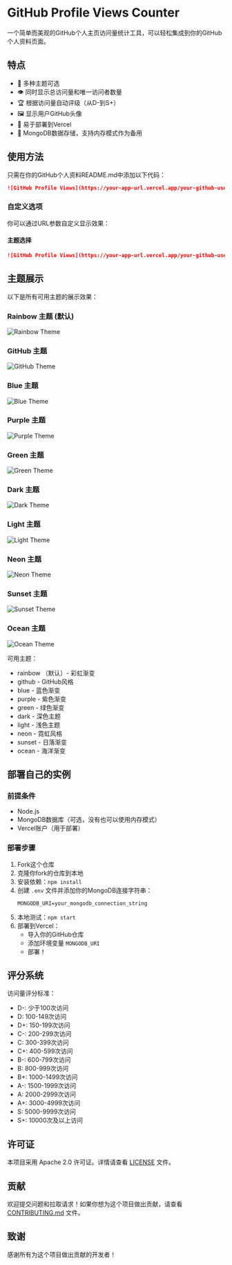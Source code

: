 # GitHub Profile Views Counter

一个简单而美观的GitHub个人主页访问量统计工具，可以轻松集成到你的GitHub个人资料页面。

## 特点

- 🌈 多种主题可选
- 👁️ 同时显示总访问量和唯一访问者数量
- 🏆 根据访问量自动评级（从D-到S+）
- 🖼️ 显示用户GitHub头像
- 🚀 易于部署到Vercel
- 💾 MongoDB数据存储，支持内存模式作为备用

## 使用方法

只需在你的GitHub个人资料README.md中添加以下代码：

```markdown
![GitHub Profile Views](https://your-app-url.vercel.app/your-github-username)
```

### 自定义选项

你可以通过URL参数自定义显示效果：

#### 主题选择

```markdown
![GitHub Profile Views](https://your-app-url.vercel.app/your-github-username?theme=ocean)
```

## 主题展示

以下是所有可用主题的展示效果：

### Rainbow 主题 (默认)
![Rainbow Theme](https://github-profile-views-plum.vercel.app/lucky845?theme=rainbow)

### GitHub 主题
![GitHub Theme](https://github-profile-views-plum.vercel.app/lucky845?theme=github)

### Blue 主题
![Blue Theme](https://github-profile-views-plum.vercel.app/lucky845?theme=blue)

### Purple 主题
![Purple Theme](https://github-profile-views-plum.vercel.app/lucky845?theme=purple)

### Green 主题
![Green Theme](https://github-profile-views-plum.vercel.app/lucky845?theme=green)

### Dark 主题
![Dark Theme](https://github-profile-views-plum.vercel.app/lucky845?theme=dark)

### Light 主题
![Light Theme](https://github-profile-views-plum.vercel.app/lucky845?theme=light)

### Neon 主题
![Neon Theme](https://github-profile-views-plum.vercel.app/lucky845?theme=neon)

### Sunset 主题
![Sunset Theme](https://github-profile-views-plum.vercel.app/lucky845?theme=sunset)

### Ocean 主题
![Ocean Theme](https://github-profile-views-plum.vercel.app/lucky845?theme=ocean)

可用主题：
- rainbow （默认）- 彩虹渐变
- github - GitHub风格
- blue - 蓝色渐变
- purple - 紫色渐变
- green - 绿色渐变
- dark - 深色主题
- light - 浅色主题
- neon - 霓虹风格
- sunset - 日落渐变
- ocean - 海洋渐变

## 部署自己的实例

### 前提条件
- Node.js
- MongoDB数据库（可选，没有也可以使用内存模式）
- Vercel账户（用于部署）

### 部署步骤
1. Fork这个仓库
2. 克隆你fork的仓库到本地
3. 安装依赖：`npm install`
4. 创建 `.env` 文件并添加你的MongoDB连接字符串：
   ```
   MONGODB_URI=your_mongodb_connection_string
   ```
5. 本地测试：`npm start`
6. 部署到Vercel：
   - 导入你的GitHub仓库
   - 添加环境变量 `MONGODB_URI`
   - 部署！

## 评分系统

访问量评分标准：

- D-: 少于100次访问
- D: 100-149次访问
- D+: 150-199次访问
- C-: 200-299次访问
- C: 300-399次访问
- C+: 400-599次访问
- B-: 600-799次访问
- B: 800-999次访问
- B+: 1000-1499次访问
- A-: 1500-1999次访问
- A: 2000-2999次访问
- A+: 3000-4999次访问
- S: 5000-9999次访问
- S+: 10000次及以上访问

## 许可证

本项目采用 Apache 2.0 许可证。详情请查看 [LICENSE](LICENSE) 文件。

## 贡献

欢迎提交问题和拉取请求！如果你想为这个项目做出贡献，请查看 [CONTRIBUTING.md](CONTRIBUTING.md) 文件。

## 致谢

感谢所有为这个项目做出贡献的开发者！